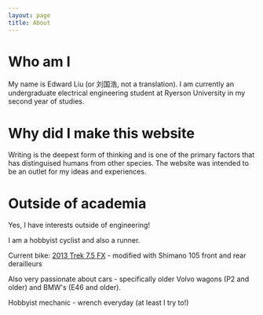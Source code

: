 ```yaml
---
layout: page
title: About
---
```


# Who am I
My name is Edward Liu (or 刘国浩, not a translation).
I am currently an undergraduate electrical engineering student at Ryerson University in my second year of studies.

# Why did I make this website

Writing is the deepest form of thinking and is one of the primary factors that has distinguised humans from other species. The website was intended to be an outlet for my ideas and experiences.

# Outside of academia

Yes, I have interests outside of engineering!

I am a hobbyist cyclist and also a runner.

Current bike: [2013 Trek 7.5 FX](https://archive.trekbikes.com/us/en/2013/Trek/7_5_fx#/us/en/2013/Trek/7_5_fx/details) - modified with Shimano 105 front and rear derailleurs 

Also very passionate about cars - specifically older Volvo wagons (P2 and older) and BMW's (E46 and older).

Hobbyist mechanic - wrench everyday (at least I try to!)

